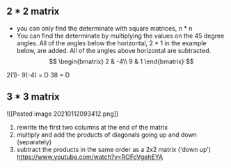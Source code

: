 ## 2 * 2 matrix
- you can only find the determinate with square matrices, n * n
- You can find the determinate by multiplying the values on the 45 degree angles. All of the angles below the horizontal, 2 * 1 in the example below, are added. All of the angles above horizontal are subtracted. 
$$
\begin{bmatrix}  
2 & -4\\  
9 & 1   
\end{bmatrix}
$$

2(1)- 9(-4) = D
38 = D

## 3 * 3 matrix

![[Pasted image 20210112093412.png]]

1. rewrite the first two columns at the end of the matrix
2. multiply and add the products of diagonals going up and down (separately)
3. subtract the products in the same order as a 2x2 matrix ('down up')
https://www.youtube.com/watch?v=ROFcVgehEYA
